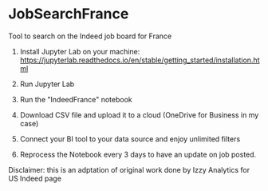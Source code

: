 # JobSearchFrance
Tool to search on the Indeed job board for France

1. Install Jupyter Lab on your machine: https://jupyterlab.readthedocs.io/en/stable/getting_started/installation.html

2. Run Jupyter Lab

3. Run the "IndeedFrance" notebook

4. Download CSV file and upload it to a cloud (OneDrive for Business in my case)

5. Connect your BI tool to your data source and enjoy unlimited filters

6. Reprocess the Notebook every 3 days to have an update on job posted.


Disclaimer: this is an adptation of original work done by Izzy Analytics for US Indeed page
